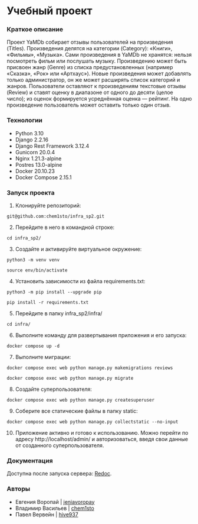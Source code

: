 # Учебный проект
### Краткое описание
Проект YaMDb собирает отзывы пользователей на произведения (Titles).
Произведения делятся на категории (Category): «Книги», «Фильмы», «Музыка». Сами произведения в YaMDb не хранятся: нельзя посмотреть фильм или послушать музыку. Произведению может быть присвоен жанр (Genre) из списка предустановленных (например «Сказка», «Рок» или «Артхаус»). Новые произведения может добавлять только администратор, он же может расширять список категорий и жанров. 
Пользователи оставляют к произведениям текстовые отзывы (Review) и ставят оценку в диапазоне от одного до десяти (целое число); из оценок формируется усреднённая оценка — рейтинг. На одно произведение пользователь может оставить только один отзыв.

### Технологии
- Python 3.10
- Django 2.2.16
- Django Rest Framework 3.12.4
- Gunicorn 20.0.4
- Nginx 1.21.3-alpine
- Postres 13.0-alpine
- Docker 20.10.23
- Docker Compose 2.15.1

### Запуск проекта
1. Клонируйте репозиторий:
```
git@github.com:chem1sto/infra_sp2.git
```
2. Перейдите в него в командной строке:
```
cd infra_sp2/
```
3. Cоздайте и активируйте виртуальное окружение:
```
python3 -m venv venv
```
```
source env/bin/activate
```
4. Установить зависимости из файла requirements.txt:
```
python3 -m pip install --upgrade pip
```
```
pip install -r requirements.txt
```
5. Перейдите в папку infra_sp2/infra/
```
cd infra/
```
6. Выполните команду для развертывания приложения и его запуска:
```
docker compose up -d
```
7. Выполните миграции:
```
docker compose exec web python manage.py makemigrations reviews
```
```
docker compose exec web python manage.py migrate
```
8. Создайте суперпользователя:
```
docker compose exec web python manage.py createsuperuser
```
9. Соберите все статические файлы в папку static:
```
docker compose exec web python manage.py collectstatic --no-input 
```
10. Приложение активно и готово к использованию. Можно перейти по адресу http://localhost/admin/ и авторизоваться, введя свои данные от созданного суперпользователя.

### Документация
Доступна после запуска сервера: [Redoc](http://localhost/redoc/).

### Авторы
- Евгения Воропай | [jeniavoropay](https://github.com/jeniavoropay)
- Владимир Васильев | [chem1sto](https://github.com/chem1sto)
- Павел Вервейн | [hive937](https://github.com/hive937)
